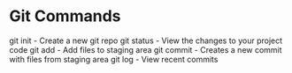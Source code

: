 # Git Commands

git init - Create a new git repo
git status - View the changes to your project code
git add - Add files to staging area
git commit - Creates a new commit with files from staging  area
git log - View recent commits